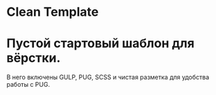 # Clean Template
<h1>Пустой стартовый шаблон для вёрстки.</h1>
<span>В него включены GULP, PUG, SCSS и чистая разметка для удобства работы с PUG.</span> 
